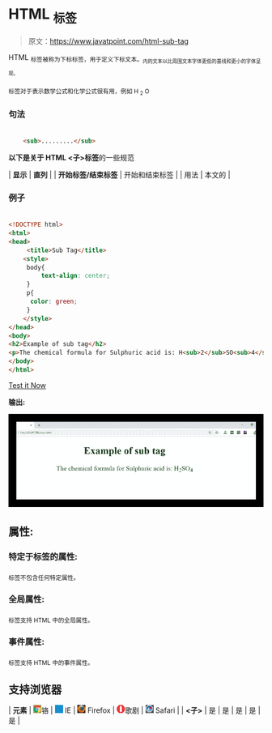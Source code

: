 # HTML <sub>标签</sub>

> 原文：<https://www.javatpoint.com/html-sub-tag>

HTML <sub>标签被称为下标标签，用于定义下标文本。<sub>内的文本以比周围文本字体更低的基线和更小的字体呈现。</sub></sub>

<sub>标签对于表示数学公式和化学公式很有用，例如 H <sub>2</sub> O</sub>

### 句法

```html

    <sub>.........</sub>

```

**以下是关于 HTML <子>标签**的一些规范

| **显示** | **直列** |
| **开始标签/结束标签** | 开始和结束标签 |
| 用法 | 本文的 |

### 例子

```html

<!DOCTYPE html>
<html>
<head>
	 <title>Sub Tag</title>
	<style>
	 body{
	     text-align: center;
	 }
	 p{
	  color: green;
	 }
	</style>
</head>
<body>
<h2>Example of sub tag</h2>
<p>The chemical formula for Sulphuric acid is: H<sub>2</sub>SO<sub>4</sub></p>
</body>
</html>

```

[Test it Now](https://www.javatpoint.com/oprweb/test.jsp?filename=htmlsubtag)

**输出:**

![HTML sub tag](img/b11e9db8f52220798b4d8db7f550b7ef.png)

## 属性:

### 特定于标签的属性:

<sub>标签不包含任何特定属性。</sub>

### 全局属性:

<sub>标签支持 HTML 中的全局属性。</sub>

### 事件属性:

<sub>标签支持 HTML 中的事件属性。</sub>

## 支持浏览器

| **元素** | ![chrome browser](img/4fbdc93dc2016c5049ed108e7318df19.png)铬 | ![ie browser](img/83dd23df1fe8373fd5bf054b2c1dd88b.png) IE | ![firefox browser](img/4f001fff393888a8a807ed29b28145d1.png) Firefox | ![opera browser](img/6cad4a592cc69a052056a0577b4aac65.png)歌剧 | ![safari browser](img/a0f6a9711a92203c5dc5c127fe9c9fca.png) Safari |
| **<子>** | 是 | 是 | 是 | 是 | 是 |